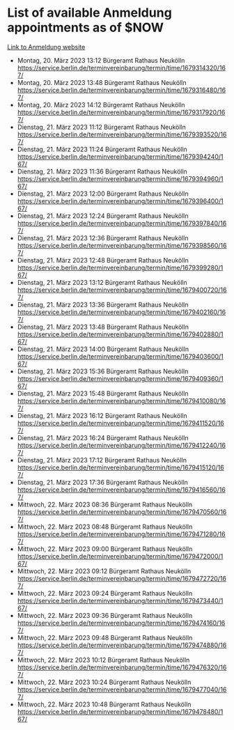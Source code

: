 # List of available Anmeldung appointments as of $NOW
[Link to Anmeldung website](https://service.berlin.de/terminvereinbarung/termin/tag.php?termin=1&anliegen[]=120686&dienstleisterlist=122210,122217,327316,122219,327312,122227,327314,122231,327346,122243,327348,122254,122252,329742,122260,329745,122262,329748,122271,327278,122273,327274,122277,327276,330436,122280,327294,122282,327290,122284,327292,122291,327270,122285,327266,122286,327264,122296,327268,150230,329760,122297,327286,122294,327284,122312,329763,122314,329775,122304,327330,122311,327334,122309,327332,317869,122281,327352,122279,329772,122283,122276,327324,122274,327326,122267,329766,122246,327318,122251,327320,122257,327322,122208,327298,122226,327300&herkunft=http%3A%2F%2Fservice.berlin.de%2Fdienstleistung%2F120686%2F)
- Montag, 20. März 2023 13:12 Bürgeramt Rathaus Neukölln https://service.berlin.de/terminvereinbarung/termin/time/1679314320/167/
- Montag, 20. März 2023 13:48 Bürgeramt Rathaus Neukölln https://service.berlin.de/terminvereinbarung/termin/time/1679316480/167/
- Montag, 20. März 2023 14:12 Bürgeramt Rathaus Neukölln https://service.berlin.de/terminvereinbarung/termin/time/1679317920/167/
- Dienstag, 21. März 2023 11:12 Bürgeramt Rathaus Neukölln https://service.berlin.de/terminvereinbarung/termin/time/1679393520/167/
- Dienstag, 21. März 2023 11:24 Bürgeramt Rathaus Neukölln https://service.berlin.de/terminvereinbarung/termin/time/1679394240/167/
- Dienstag, 21. März 2023 11:36 Bürgeramt Rathaus Neukölln https://service.berlin.de/terminvereinbarung/termin/time/1679394960/167/
- Dienstag, 21. März 2023 12:00 Bürgeramt Rathaus Neukölln https://service.berlin.de/terminvereinbarung/termin/time/1679396400/167/
- Dienstag, 21. März 2023 12:24 Bürgeramt Rathaus Neukölln https://service.berlin.de/terminvereinbarung/termin/time/1679397840/167/
- Dienstag, 21. März 2023 12:36 Bürgeramt Rathaus Neukölln https://service.berlin.de/terminvereinbarung/termin/time/1679398560/167/
- Dienstag, 21. März 2023 12:48 Bürgeramt Rathaus Neukölln https://service.berlin.de/terminvereinbarung/termin/time/1679399280/167/
- Dienstag, 21. März 2023 13:12 Bürgeramt Rathaus Neukölln https://service.berlin.de/terminvereinbarung/termin/time/1679400720/167/
- Dienstag, 21. März 2023 13:36 Bürgeramt Rathaus Neukölln https://service.berlin.de/terminvereinbarung/termin/time/1679402160/167/
- Dienstag, 21. März 2023 13:48 Bürgeramt Rathaus Neukölln https://service.berlin.de/terminvereinbarung/termin/time/1679402880/167/
- Dienstag, 21. März 2023 14:00 Bürgeramt Rathaus Neukölln https://service.berlin.de/terminvereinbarung/termin/time/1679403600/167/
- Dienstag, 21. März 2023 15:36 Bürgeramt Rathaus Neukölln https://service.berlin.de/terminvereinbarung/termin/time/1679409360/167/
- Dienstag, 21. März 2023 15:48 Bürgeramt Rathaus Neukölln https://service.berlin.de/terminvereinbarung/termin/time/1679410080/167/
- Dienstag, 21. März 2023 16:12 Bürgeramt Rathaus Neukölln https://service.berlin.de/terminvereinbarung/termin/time/1679411520/167/
- Dienstag, 21. März 2023 16:24 Bürgeramt Rathaus Neukölln https://service.berlin.de/terminvereinbarung/termin/time/1679412240/167/
- Dienstag, 21. März 2023 17:12 Bürgeramt Rathaus Neukölln https://service.berlin.de/terminvereinbarung/termin/time/1679415120/167/
- Dienstag, 21. März 2023 17:36 Bürgeramt Rathaus Neukölln https://service.berlin.de/terminvereinbarung/termin/time/1679416560/167/
- Mittwoch, 22. März 2023 08:36 Bürgeramt Rathaus Neukölln https://service.berlin.de/terminvereinbarung/termin/time/1679470560/167/
- Mittwoch, 22. März 2023 08:48 Bürgeramt Rathaus Neukölln https://service.berlin.de/terminvereinbarung/termin/time/1679471280/167/
- Mittwoch, 22. März 2023 09:00 Bürgeramt Rathaus Neukölln https://service.berlin.de/terminvereinbarung/termin/time/1679472000/167/
- Mittwoch, 22. März 2023 09:12 Bürgeramt Rathaus Neukölln https://service.berlin.de/terminvereinbarung/termin/time/1679472720/167/
- Mittwoch, 22. März 2023 09:24 Bürgeramt Rathaus Neukölln https://service.berlin.de/terminvereinbarung/termin/time/1679473440/167/
- Mittwoch, 22. März 2023 09:36 Bürgeramt Rathaus Neukölln https://service.berlin.de/terminvereinbarung/termin/time/1679474160/167/
- Mittwoch, 22. März 2023 09:48 Bürgeramt Rathaus Neukölln https://service.berlin.de/terminvereinbarung/termin/time/1679474880/167/
- Mittwoch, 22. März 2023 10:12 Bürgeramt Rathaus Neukölln https://service.berlin.de/terminvereinbarung/termin/time/1679476320/167/
- Mittwoch, 22. März 2023 10:24 Bürgeramt Rathaus Neukölln https://service.berlin.de/terminvereinbarung/termin/time/1679477040/167/
- Mittwoch, 22. März 2023 10:48 Bürgeramt Rathaus Neukölln https://service.berlin.de/terminvereinbarung/termin/time/1679478480/167/
